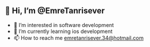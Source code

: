 ## 👋 Hi, I’m @EmreTanrisever
- 👀 I’m interested in software development
- 🌱 I’m currently learning ios development
- 📫 How to reach me emretanrisever.34@hotmail.com
